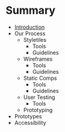 # Summary

* [Introduction](README.md)
* Our Process
   * Styletiles
       * Tools
       * Guidelines
   * Wireframes
       * Tools
       * Guidelines
   * Static Comps
       * Tools
       * Guidelines
   * User Testing
       * Tools
   * Prototyping
* Prototypes
* Accessibility

